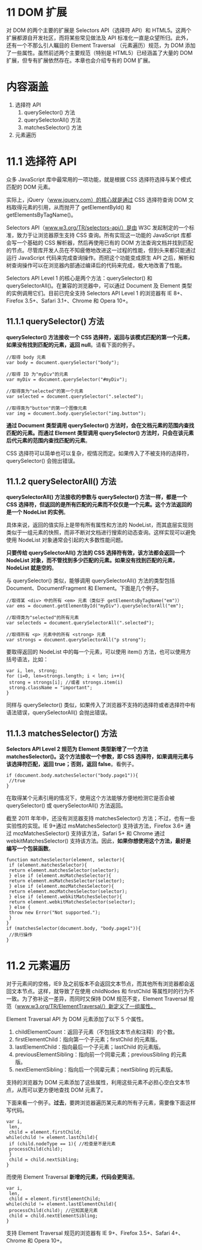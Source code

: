 # 11 DOM 扩展

对 DOM 的两个主要的扩展是 Selectors API（选择符 API）和 HTML5。这两个扩展都源自开发社区，而将某些常见做法及 API 标准化一直是众望所归。此外，还有一个不那么引人瞩目的 Element Traversal （元素遍历）规范，为 DOM 添加了一些属性。虽然前述两个主要规范（特别是 HTML5）已经涵盖了大量的 DOM 扩展，但专有扩展依然存在。本章也会介绍专有的 DOM 扩展。

# 内容涵盖

1. 选择符 API
    1. querySelector() 方法
    2. querySelectorAll() 方法
    3. matchesSelector() 方法
2. 元素遍历

# 11.1 选择符 API

众多 JavaScript 库中最常用的一项功能，就是根据 CSS 选择符选择与某个模式匹配的 DOM 元素。

实际上，jQuery（www.jquery.com）的核心就是通过 CSS 选择符查询 DOM 文档取得元素的引用，从而抛开了 getElementById() 和 getElementsByTagName()。

Selectors API（www.w3.org/TR/selectors-api/）是由 W3C 发起制定的一个标准，致力于让浏览器原生支持 CSS 查询。所有实现这一功能的 JavaScript 库都会写一个基础的 CSS 解析器，然后再使用已有的 DOM 方法查询文档并找到匹配的节点。尽管库开发人员在不知疲倦地改进这一过程的性能，但到头来都只能通过运行 JavaScript 代码来完成查询操作。而把这个功能变成原生 API 之后，解析和树查询操作可以在浏览器内部通过编译后的代码来完成，极大地改善了性能。

Selectors API Level 1 的核心是两个方法：querySelector() 和 querySelectorAll()。在兼容的浏览器中，可以通过 Document 及 Element 类型的实例调用它们。目前已完全支持 Selectors API Level 1 的浏览器有 IE 8+、Firefox 3.5+、Safari 3.1+、Chrome 和 Opera 10+。

## 11.1.1 querySelector() 方法

**querySelector() 方法接收一个 CSS 选择符，返回与该模式匹配的第一个元素，如果没有找到匹配的元素，返回 null**。请看下面的例子。

```
//取得 body 元素
var body = document.querySelector("body");

//取得 ID 为"myDiv"的元素
var myDiv = document.querySelector("#myDiv");

//取得类为"selected"的第一个元素
var selected = document.querySelector(".selected");

//取得类为"button"的第一个图像元素
var img = document.body.querySelector("img.button");
```

**通过 Document 类型调用 querySelector() 方法时，会在文档元素的范围内查找匹配的元素。而通过 Element 类型调用 querySelector() 方法时，只会在该元素后代元素的范围内查找匹配的元素**。

CSS 选择符可以简单也可以复杂，视情况而定。如果传入了不被支持的选择符，querySelector() 会抛出错误。

## 11.1.2 querySelectorAll() 方法

**querySelectorAll() 方法接收的参数与 querySelector() 方法一样，都是一个 CSS 选择符，但返回的是所有匹配的元素而不仅仅是一个元素。这个方法返回的是一个 NodeList 的实例**。

具体来说，返回的值实际上是带有所有属性和方法的 NodeList，而其底层实现则类似于一组元素的快照，而非不断对文档进行搜索的动态查询。这样实现可以避免使用 NodeList 对象通常会引起的大多数性能问题。

**只要传给 querySelectorAll() 方法的 CSS 选择符有效，该方法都会返回一个 NodeList 对象，而不管找到多少匹配的元素。如果没有找到匹配的元素，NodeList 就是空的**。

与 querySelector() 类似，能够调用 querySelectorAll() 方法的类型包括 Document、DocumentFragment 和 Element。下面是几个例子。

```
//取得某 <div> 中的所有 <em> 元素（类似于 getElementsByTagName("em")）
var ems = document.getElementById("myDiv").querySelectorAll("em");

//取得类为"selected"的所有元素
var selecteds = document.querySelectorAll(".selected");

//取得所有 <p> 元素中的所有 <strong> 元素
var strongs = document.querySelectorAll("p strong");
```

要取得返回的 NodeList 中的每一个元素，可以使用 item() 方法，也可以使用方括号语法，比如：

```
var i, len, strong;
for (i=0, len=strongs.length; i < len; i++){
 strong = strongs[i]; //或者 strongs.item(i)
 strong.className = "important";
}
```

同样与 querySelector() 类似，如果传入了浏览器不支持的选择符或者选择符中有语法错误，querySelectorAll() 会抛出错误。

## 11.1.3 matchesSelector() 方法

**Selectors API Level 2 规范为 Element 类型新增了一个方法 matchesSelector()。这个方法接收一个参数，即 CSS 选择符，如果调用元素与该选择符匹配，返回 true；否则，返回 false**。看例子。

```
if (document.body.matchesSelector("body.page1")){
 //true
}
```

在取得某个元素引用的情况下，使用这个方法能够方便地检测它是否会被 querySelector() 或 querySelectorAll() 方法返回。

截至 2011 年年中，还没有浏览器支持 matchesSelector() 方法；不过，也有一些实验性的实现。IE 9+通过 msMatchesSelector() 支持该方法，Firefox 3.6+ 通过 mozMatchesSelector() 支持该方法，Safari 5+ 和 Chrome 通过 webkitMatchesSelector() 支持该方法。因此，**如果你想使用这个方法，最好是编写一个包装函数**。

```
function matchesSelector(element, selector){
 if (element.matchesSelector){
 return element.matchesSelector(selector);
 } else if (element.msMatchesSelector){
 return element.msMatchesSelector(selector);
 } else if (element.mozMatchesSelector){
 return element.mozMatchesSelector(selector);
 } else if (element.webkitMatchesSelector){
 return element.webkitMatchesSelector(selector);
 } else {
 throw new Error("Not supported.");
 }
}
if (matchesSelector(document.body, "body.page1")){
 //执行操作
} 
```

# 11.2 元素遍历

对于元素间的空格，IE9 及之前版本不会返回文本节点，而其他所有浏览器都会返回文本节点。这样，就导致了在使用 childNodes 和 firstChild 等属性时的行为不一致。为了弥补这一差异，而同时又保持 DOM 规范不变，Element Traversal 规范（www.w3.org/TR/ElementTraversal/）新定义了一组属性。

Element Traversal API 为 DOM 元素添加了以下 5 个属性。

1. childElementCount：返回子元素（不包括文本节点和注释）的个数。
2. firstElementChild：指向第一个子元素；firstChild 的元素版。
3. lastElementChild：指向最后一个子元素；lastChild 的元素版。
4. previousElementSibling：指向前一个同辈元素；previousSibling 的元素版。
5. nextElementSibling：指向后一个同辈元素；nextSibling 的元素版。

支持的浏览器为 DOM 元素添加了这些属性，利用这些元素不必担心空白文本节点，从而可以更方便地查找 DOM 元素了。

下面来看一个例子。**过去**，要跨浏览器遍历某元素的所有子元素，需要像下面这样写代码。

```
var i,
 len,
 child = element.firstChild;
while(child != element.lastChild){
 if (child.nodeType == 1){ //检查是不是元素
 processChild(child);
 }
 child = child.nextSibling;
}
```

而使用 Element Traversal **新增的元素，代码会更简洁**。

```
var i,
 len,
 child = element.firstElementChild;
while(child != element.lastElementChild){
 processChild(child); //已知其是元素
 child = child.nextElementSibling;
}
```

支持 Element Traversal 规范的浏览器有 IE 9+、Firefox 3.5+、Safari 4+、Chrome 和 Opera 10+。
